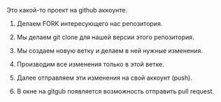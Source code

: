 Это какой-то проект на github аккоунте.


1. Делаем FORK интересующего нас репозитория.

2. Мы делаем git clone для нашей версии этого репозитория.

3. Мы создаем новую ветку и делаем в ней нужные изменения.

4. Производим все изменения только в этой ветке.

5. Далее отправляем эти изменения на свой аккоунт (push).
6. В окне на gitgub появляется возможность отправить pull request.


